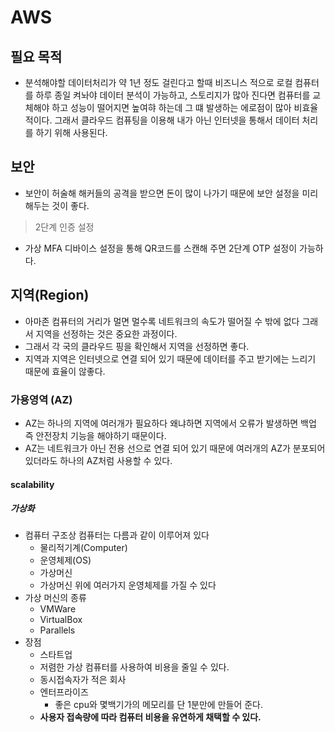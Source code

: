 # AWS

## 필요 목적

- 분석해야할 데이터처리가 약 1년 정도 걸린다고 할때 비즈니스 적으로 로컬 컴퓨터를 하루 종일 켜놔야 데이터 분석이 가능하고, 스토리지가 많아 진다면 컴퓨터를 교체해야 하고 성능이 떨어지면 높여햐 하는데 그 떄 발생하는 에로점이 많아 비효율 적이다. 그래서 클라우드 컴퓨팅을 이용해 내가 아닌 인터넷을 통해서 데이터 처리를 하기 위해 사용된다.

## 보안

- 보안이 허술해 해커들의 공격을 받으면 돈이 많이 나가기 때문에 보안 설정을 미리 해두는 것이 좋다.

> 2단계 인증 설정

- 가상 MFA 디바이스 설정을 통해 QR코드를 스캔해 주면 2단계 OTP 설정이 가능하다.

## 지역(Region)

- 아마존 컴퓨터의 거리가 멀면 멀수록 네트워크의 속도가 떨어질 수 밖에 없다 그래서 지역을 선정하는 것은 중요한 과정이다.
- 그래서 각 국의 클라우드 핑을 확인해서 지역을 선정하면 좋다.
- 지역과 지역은 인터넷으로 연결 되어 있기 때문에 데이터를 주고 받기에는 느리기 때문에 효율이 않좋다.

### 가용영역 (AZ)

- AZ는 하나의 지역에 여러개가 필요하다 왜냐하면 지역에서 오류가 발생하면 백업 즉 안전장치 기능을 해야하기 때문이다.
- AZ는 네트워크가 아닌 전용 선으로 연결 되어 있기 때문에 여러개의 AZ가 분포되어 있더라도 하나의 AZ처럼 사용할 수 있다.

#### scalability

##### 가상화

- 컴퓨터 구조상 컴퓨터는 다름과 같이 이루어져 있다
  - 물리적기계(Computer)
  - 운영체제(OS)
  - 가상머신
  - 가상머신 위에 여러가지 운영체제를 가질 수 있다
- 가상 머신의 종류
  - VMWare
  - VirtualBox
  - Parallels
- 장점
  -  스타트업
    - 저렴한 가상 컴퓨터를 사용하여 비용을 줄일 수 있다.
    - 동시접속자가 적은 회사
  - 엔터프라이즈
    - 좋은 cpu와 몇백기가의 메모리를 단 1분만에 만들어 준다.
  - **사용자 접속량에 따라 컴퓨터 비용을 유연하게 채택할 수 있다.**
